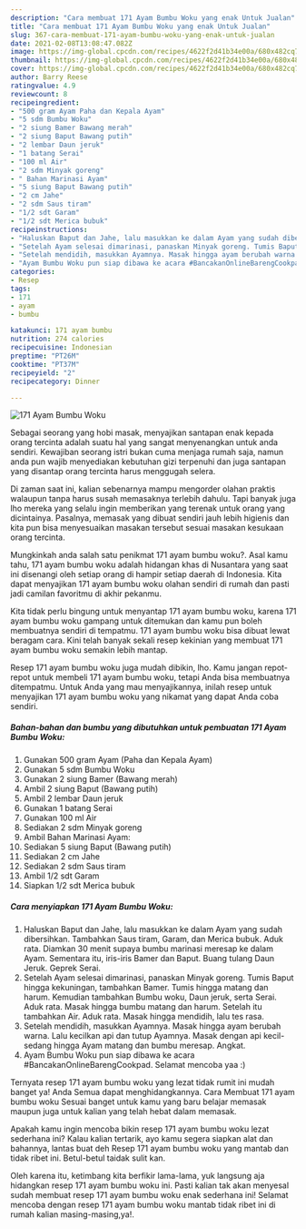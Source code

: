 ```yaml
---
description: "Cara membuat 171 Ayam Bumbu Woku yang enak Untuk Jualan"
title: "Cara membuat 171 Ayam Bumbu Woku yang enak Untuk Jualan"
slug: 367-cara-membuat-171-ayam-bumbu-woku-yang-enak-untuk-jualan
date: 2021-02-08T13:08:47.082Z
image: https://img-global.cpcdn.com/recipes/4622f2d41b34e00a/680x482cq70/171-ayam-bumbu-woku-foto-resep-utama.jpg
thumbnail: https://img-global.cpcdn.com/recipes/4622f2d41b34e00a/680x482cq70/171-ayam-bumbu-woku-foto-resep-utama.jpg
cover: https://img-global.cpcdn.com/recipes/4622f2d41b34e00a/680x482cq70/171-ayam-bumbu-woku-foto-resep-utama.jpg
author: Barry Reese
ratingvalue: 4.9
reviewcount: 8
recipeingredient:
- "500 gram Ayam Paha dan Kepala Ayam"
- "5 sdm Bumbu Woku"
- "2 siung Bamer Bawang merah"
- "2 siung Baput Bawang putih"
- "2 lembar Daun jeruk"
- "1 batang Serai"
- "100 ml Air"
- "2 sdm Minyak goreng"
- " Bahan Marinasi Ayam"
- "5 siung Baput Bawang putih"
- "2 cm Jahe"
- "2 sdm Saus tiram"
- "1/2 sdt Garam"
- "1/2 sdt Merica bubuk"
recipeinstructions:
- "Haluskan Baput dan Jahe, lalu masukkan ke dalam Ayam yang sudah dibersihkan. Tambahkan Saus tiram, Garam, dan Merica bubuk. Aduk rata. Diamkan 30 menit supaya bumbu marinasi meresap ke dalam Ayam. Sementara itu, iris-iris Bamer dan Baput. Buang tulang Daun Jeruk. Geprek Serai."
- "Setelah Ayam selesai dimarinasi, panaskan Minyak goreng. Tumis Baput hingga kekuningan, tambahkan Bamer. Tumis hingga matang dan harum. Kemudian tambahkan Bumbu woku, Daun jeruk, serta Serai. Aduk rata. Masak hingga bumbu matang dan harum. Setelah itu tambahkan Air. Aduk rata. Masak hingga mendidih, lalu tes rasa."
- "Setelah mendidih, masukkan Ayamnya. Masak hingga ayam berubah warna. Lalu kecilkan api dan tutup Ayamnya. Masak dengan api kecil-sedang hingga Ayam matang dan bumbu meresap. Angkat."
- "Ayam Bumbu Woku pun siap dibawa ke acara #BancakanOnlineBarengCookpad. Selamat mencoba yaa :)"
categories:
- Resep
tags:
- 171
- ayam
- bumbu

katakunci: 171 ayam bumbu 
nutrition: 274 calories
recipecuisine: Indonesian
preptime: "PT26M"
cooktime: "PT37M"
recipeyield: "2"
recipecategory: Dinner

---
```



![171 Ayam Bumbu Woku](https://img-global.cpcdn.com/recipes/4622f2d41b34e00a/680x482cq70/171-ayam-bumbu-woku-foto-resep-utama.jpg)

Sebagai seorang yang hobi masak, menyajikan santapan enak kepada orang tercinta adalah suatu hal yang sangat menyenangkan untuk anda sendiri. Kewajiban seorang istri bukan cuma menjaga rumah saja, namun anda pun wajib menyediakan kebutuhan gizi terpenuhi dan juga santapan yang disantap orang tercinta harus menggugah selera.

Di zaman  saat ini, kalian sebenarnya mampu mengorder olahan praktis walaupun tanpa harus susah memasaknya terlebih dahulu. Tapi banyak juga lho mereka yang selalu ingin memberikan yang terenak untuk orang yang dicintainya. Pasalnya, memasak yang dibuat sendiri jauh lebih higienis dan kita pun bisa menyesuaikan masakan tersebut sesuai masakan kesukaan orang tercinta. 



Mungkinkah anda salah satu penikmat 171 ayam bumbu woku?. Asal kamu tahu, 171 ayam bumbu woku adalah hidangan khas di Nusantara yang saat ini disenangi oleh setiap orang di hampir setiap daerah di Indonesia. Kita dapat menyajikan 171 ayam bumbu woku olahan sendiri di rumah dan pasti jadi camilan favoritmu di akhir pekanmu.

Kita tidak perlu bingung untuk menyantap 171 ayam bumbu woku, karena 171 ayam bumbu woku gampang untuk ditemukan dan kamu pun boleh membuatnya sendiri di tempatmu. 171 ayam bumbu woku bisa dibuat lewat beragam cara. Kini telah banyak sekali resep kekinian yang membuat 171 ayam bumbu woku semakin lebih mantap.

Resep 171 ayam bumbu woku juga mudah dibikin, lho. Kamu jangan repot-repot untuk membeli 171 ayam bumbu woku, tetapi Anda bisa membuatnya ditempatmu. Untuk Anda yang mau menyajikannya, inilah resep untuk menyajikan 171 ayam bumbu woku yang nikamat yang dapat Anda coba sendiri.

<!--inarticleads1-->

##### Bahan-bahan dan bumbu yang dibutuhkan untuk pembuatan 171 Ayam Bumbu Woku:

1. Gunakan 500 gram Ayam (Paha dan Kepala Ayam)
1. Gunakan 5 sdm Bumbu Woku
1. Gunakan 2 siung Bamer (Bawang merah)
1. Ambil 2 siung Baput (Bawang putih)
1. Ambil 2 lembar Daun jeruk
1. Gunakan 1 batang Serai
1. Gunakan 100 ml Air
1. Sediakan 2 sdm Minyak goreng
1. Ambil  Bahan Marinasi Ayam:
1. Sediakan 5 siung Baput (Bawang putih)
1. Sediakan 2 cm Jahe
1. Sediakan 2 sdm Saus tiram
1. Ambil 1/2 sdt Garam
1. Siapkan 1/2 sdt Merica bubuk




<!--inarticleads2-->

##### Cara menyiapkan 171 Ayam Bumbu Woku:

1. Haluskan Baput dan Jahe, lalu masukkan ke dalam Ayam yang sudah dibersihkan. Tambahkan Saus tiram, Garam, dan Merica bubuk. Aduk rata. Diamkan 30 menit supaya bumbu marinasi meresap ke dalam Ayam. Sementara itu, iris-iris Bamer dan Baput. Buang tulang Daun Jeruk. Geprek Serai.
1. Setelah Ayam selesai dimarinasi, panaskan Minyak goreng. Tumis Baput hingga kekuningan, tambahkan Bamer. Tumis hingga matang dan harum. Kemudian tambahkan Bumbu woku, Daun jeruk, serta Serai. Aduk rata. Masak hingga bumbu matang dan harum. Setelah itu tambahkan Air. Aduk rata. Masak hingga mendidih, lalu tes rasa.
1. Setelah mendidih, masukkan Ayamnya. Masak hingga ayam berubah warna. Lalu kecilkan api dan tutup Ayamnya. Masak dengan api kecil-sedang hingga Ayam matang dan bumbu meresap. Angkat.
1. Ayam Bumbu Woku pun siap dibawa ke acara #BancakanOnlineBarengCookpad. Selamat mencoba yaa :)




Ternyata resep 171 ayam bumbu woku yang lezat tidak rumit ini mudah banget ya! Anda Semua dapat menghidangkannya. Cara Membuat 171 ayam bumbu woku Sesuai banget untuk kamu yang baru belajar memasak maupun juga untuk kalian yang telah hebat dalam memasak.

Apakah kamu ingin mencoba bikin resep 171 ayam bumbu woku lezat sederhana ini? Kalau kalian tertarik, ayo kamu segera siapkan alat dan bahannya, lantas buat deh Resep 171 ayam bumbu woku yang mantab dan tidak ribet ini. Betul-betul taidak sulit kan. 

Oleh karena itu, ketimbang kita berfikir lama-lama, yuk langsung aja hidangkan resep 171 ayam bumbu woku ini. Pasti kalian tak akan menyesal sudah membuat resep 171 ayam bumbu woku enak sederhana ini! Selamat mencoba dengan resep 171 ayam bumbu woku mantab tidak ribet ini di rumah kalian masing-masing,ya!.

